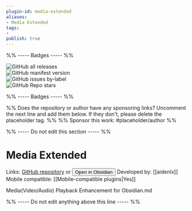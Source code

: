```yaml
---
plugin-id: media-extended
aliases:
- Media Extended
tags: 
- 
publish: true
---
```


%% ----- Badges ----- %%

![GitHub all releases](https://img.shields.io/github/downloads/aidenlx/media-extended/total?color=573E7A&logo=github&style=for-the-badge)   
![GitHub manifest version](https://img.shields.io/github/manifest-json/v/aidenlx/media-extended?color=573E7A&logo=github&style=for-the-badge)   
![GitHub issues by-label](https://img.shields.io/github/issues/aidenlx/media-extended/help%20wanted?color=573E7A&logo=github&style=for-the-badge)   
![GitHub Repo stars](https://img.shields.io/github/stars/aidenlx/media-extended?color=573E7A&logo=github&style=for-the-badge)

%% ----- Badges ----- %%

%% Does the repository or author have any sponsoring links? Uncomment the next line and add them below. If they don't, please delete the placeholder tag. %%
%% Sponsor this work: #placeholder/author %%

%% ----- Do not edit this section ----- %%

# Media Extended

Links: [GitHub repository](https://github.com/aidenlx/media-extended) or [<button id=HH>Open in Obsidian</button>](obsidian://goto-plugin?id=media-extended)
Developed by: [[aidenlx]]
Mobile compatible: [[Mobile-compatible plugins|Yes]]

Media(Video/Audio) Playback Enhancement for Obsidian.md

%% ----- Do not edit anything above this line ----- %% 
